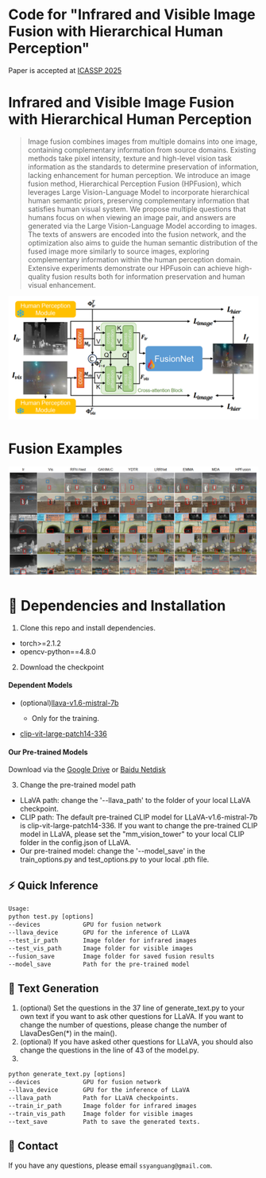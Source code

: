# Code for "Infrared and Visible Image Fusion with Hierarchical Human Perception"

Paper is accepted at [ICASSP 2025](https://arxiv.org/abs/2409.09291)


# Infrared and Visible Image Fusion with Hierarchical Human Perception
>Image fusion combines images from multiple domains into one image, containing complementary information from source domains. Existing methods take pixel intensity, texture and high-level vision task information as the standards to determine preservation of information, lacking enhancement for human perception. We introduce an image fusion method, Hierarchical Perception Fusion (HPFusion), which leverages Large Vision-Language Model to incorporate hierarchical human semantic priors, preserving complementary information that satisfies human visual system. We propose multiple questions that humans focus on when viewing an image pair, and answers are generated via the Large Vision-Language Model according to images. The texts of answers are encoded into the fusion network, and the optimization also aims to guide the human semantic distribution of the fused image more similarly to source images, exploring complementary information within the human perception domain. Extensive experiments demonstrate our HPFusoin can achieve high-quality fusion results both for information preservation and human visual enhancement.

<p align="center">
  <img src="img/architecture.png">
</p>


# Fusion Examples

<p align="center">
  <img src="img/results.png">
</p>

# 🔧 Dependencies and Installation

1. Clone this repo and install dependencies.
* torch>=2.1.2
* opencv-python==4.8.0
2.  Download the checkpoint

#### Dependent Models

* (optional)[llava-v1.6-mistral-7b](https://huggingface.co/liuhaotian/llava-v1.6-mistral-7b)
  * Only for the training.

* [clip-vit-large-patch14-336](https://huggingface.co/openai/clip-vit-large-patch14-336)

#### Our Pre-trained Models

Download via the [Google Drive](https://drive.google.com/file/d/1EmpO0zg95VkfMRxwsF8u-8q1sd7wXFvA/view?usp=drive_link) or [Baidu Netdisk](https://pan.baidu.com/s/1EqNPfDSPRx3LRJxiLpXI9Q?pwd=fdn0)

3. Change the pre-trained model path
* LLaVA path: change the '--llava_path' to the folder of your local LLaVA checkpoint.
* CLIP path: The default pre-trained CLIP model for LLaVA-v1.6-mistral-7b is clip-vit-large-patch14-336. If you want to change the pre-trained CLIP model in LLaVA, please set the "mm_vision_tower" to your local CLIP folder in the config.json of LLaVA.
* Our pre-trained model: change the '--model_save' in the train_options.py and test_options.py to your local .pth file.

## ⚡ Quick Inference

```Shell
Usage: 
python test.py [options]
--devices            GPU for fusion network
--llava_device       GPU for the inference of LLaVA
--test_ir_path       Image folder for infrared images
--test_vis_path      Image folder for visible images
--fusion_save        Image folder for saved fusion results
--model_save         Path for the pre-trained model
```

## 🔖 Text Generation
1. (optional) Set the questions in the 37 line of generate_text.py to your own text if you want to ask other questions for LLaVA. If you want to change the number of questions, please change the number of LlavaDesGen(*) in the main().
2. (optional) If you have asked other questions for LLaVA, you should also change the questions in the line of 43 of the model.py.
3. 
```Shell
python generate_text.py [options]
--devices            GPU for fusion network
--llava_device       GPU for the inference of LLaVA
--llava_path         Path for LLaVA checkpoints.
--train_ir_path      Image folder for infrared images
--train_vis_path     Image folder for visible images
--text_save          Path to save the generated texts.
```

## 📧 Contact
If you have any questions, please email `ssyanguang@gmail.com`.
